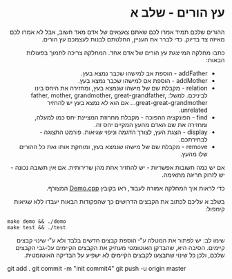<div dir="rtl" lang="he">

# עץ הורים - שלב א

ההורים שלכם תמיד אמרו לכם שאתם צאצאים של אדם מאד חשוב, אבל לא אמרו לכם מאיזה צד בדיוק.
כדי לברר את העניין, החלטתם לבנות לעצמכם עץ הורים.

כתבו מחלקה המייצגת עץ הורים של אדם אחד. 
המחלקה צריכה לתמוך בפעולות הבאות:

* addFather - הוספת אב למישהו שכבר נמצא בעץ.
* addMother - הוספת אם למישהו שכבר נמצא בעץ.
* relation - מקבלת שם של מישהו שנמצא בעץ, ומחזירה את היחס בינו לביניכם. למשל: father, mother, grandmother, great-grandfather, great-great-grandmother... אם הוא לא נמצא בעץ יש להחזיר unrelated.
* find - הפונקציה ההפוכה - מקבלת מחרוזת המציינת יחס כמו למעלה, ומחזירה את שם האדם מהעץ המקיים יחס זה.
* display - הצגת העץ, לצורך הדגמה וניפוי שגיאות. פורמט התצוגה - לבחירתכם.
* remove - מקבלת שם של מישהו שנמצא בעץ, ומוחקת אותו ואת כל ההורים שלו מהעץ.

אם יש כמה תשובות אפשריות - יש להחזיר אחת מהן שרירותית.
אם אין תשובה נכונה - יש לזרוק חריגה מתאימה.

כדי לראות איך המחלקה אמורה לעבוד, ראו בקובץ
[Demo.cpp](Demo.cpp)
המצורף.

בשלב א עליכם לכתוב את הקבצים הדרושים כך שהפקודות הבאות יעבדו ללא שגיאות קימפול:

<div dir='ltr'>

    make demo && ./demo
	make test && ./test

</div>

שימו לב:
יש לפתור את המטלה ע"י הוספת קבצים חדשים בלבד ולא ע"י שינוי קבצים קיימים.
הסיבה היא, שהבדקן האוטומטי מעתיק את הקבצים הקיימים על-גבי הקבצים שלכם,
ולכן כל שינוי שתבצעו לקבצים הקיימים לא ישפיע על הבדיקה האוטומטית.

</div>
git add .
git commit -m "init commit4"
git push -u origin master
